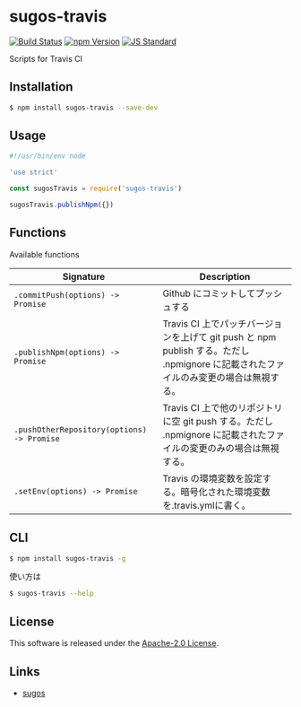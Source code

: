 sugos-travis
==========

<!---
This file is generated by ape-tmpl. Do not update manually.
--->

<!-- Badge Start -->
<a name="badges"></a>

[![Build Status][bd_travis_shield_url]][bd_travis_url]
[![npm Version][bd_npm_shield_url]][bd_npm_url]
[![JS Standard][bd_standard_shield_url]][bd_standard_url]

[bd_repo_url]: https://github.com/realglobe-Inc/sugos-travis
[bd_travis_url]: http://travis-ci.org/realglobe-Inc/sugos-travis
[bd_travis_shield_url]: http://img.shields.io/travis/realglobe-Inc/sugos-travis.svg?style=flat
[bd_travis_com_url]: http://travis-ci.com/realglobe-Inc/sugos-travis
[bd_travis_com_shield_url]: https://api.travis-ci.com/realglobe-Inc/sugos-travis.svg?token=
[bd_license_url]: https://github.com/realglobe-Inc/sugos-travis/blob/master/LICENSE
[bd_codeclimate_url]: http://codeclimate.com/github/realglobe-Inc/sugos-travis
[bd_codeclimate_shield_url]: http://img.shields.io/codeclimate/github/realglobe-Inc/sugos-travis.svg?style=flat
[bd_codeclimate_coverage_shield_url]: http://img.shields.io/codeclimate/coverage/github/realglobe-Inc/sugos-travis.svg?style=flat
[bd_gemnasium_url]: https://gemnasium.com/realglobe-Inc/sugos-travis
[bd_gemnasium_shield_url]: https://gemnasium.com/realglobe-Inc/sugos-travis.svg
[bd_npm_url]: http://www.npmjs.org/package/sugos-travis
[bd_npm_shield_url]: http://img.shields.io/npm/v/sugos-travis.svg?style=flat
[bd_standard_url]: http://standardjs.com/
[bd_standard_shield_url]: https://img.shields.io/badge/code%20style-standard-brightgreen.svg

<!-- Badge End -->


<!-- Description Start -->
<a name="description"></a>

Scripts for Travis CI

<!-- Description End -->


<!-- Overview Start -->
<a name="overview"></a>



<!-- Overview End -->


<!-- Sections Start -->
<a name="sections"></a>

<!-- Section from "doc/guides/01.Installation.md.hbs" Start -->

<a name="section-doc-guides-01-installation-md"></a>

Installation
-----

```bash
$ npm install sugos-travis --save-dev
```


<!-- Section from "doc/guides/01.Installation.md.hbs" End -->

<!-- Section from "doc/guides/02.Usage.md.hbs" Start -->

<a name="section-doc-guides-02-usage-md"></a>

Usage
---------

```javascript
#!/usr/bin/env node

'use strict'

const sugosTravis = require('sugos-travis')

sugosTravis.publishNpm({})

```


<!-- Section from "doc/guides/02.Usage.md.hbs" End -->

<!-- Section from "doc/guides/03.Functions.md.hbs" Start -->

<a name="section-doc-guides-03-functions-md"></a>

Functions
---------

Available functions

| Signature | Description |
| ---- | ----------- |
| `.commitPush(options) -> Promise` | Github にコミットしてプッシュする |
| `.publishNpm(options) -> Promise` | Travis CI 上でパッチバージョンを上げて git push と npm publish する。ただし .npmignore に記載されたファイルのみ変更の場合は無視する。 |
| `.pushOtherRepository(options) -> Promise` | Travis CI 上で他のリポジトリに空 git push する。ただし .npmignore に記載されたファイルの変更のみの場合は無視する。 |
| `.setEnv(options) -> Promise` | Travis の環境変数を設定する。暗号化された環境変数を.travis.ymlに書く。 |


<!-- Section from "doc/guides/03.Functions.md.hbs" End -->

<!-- Section from "doc/guides/04.CLI.md.hbs" Start -->

<a name="section-doc-guides-04-c-l-i-md"></a>

CLI
----

```bash
$ npm install sugos-travis -g
```

使い方は

```bash
$ sugos-travis --help
```


<!-- Section from "doc/guides/04.CLI.md.hbs" End -->


<!-- Sections Start -->


<!-- LICENSE Start -->
<a name="license"></a>

License
-------
This software is released under the [Apache-2.0 License](https://github.com/realglobe-Inc/sugos-travis/blob/master/LICENSE).

<!-- LICENSE End -->


<!-- Links Start -->
<a name="links"></a>

Links
------

+ [sugos][sugos_url]

[sugos_url]: https://github.com/realglobe-Inc/sugos

<!-- Links End -->
